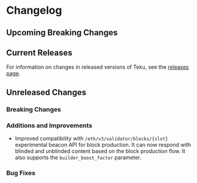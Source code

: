 # Changelog

## Upcoming Breaking Changes

## Current Releases

For information on changes in released versions of Teku, see
the [releases page](https://github.com/Consensys/teku/releases).

## Unreleased Changes

### Breaking Changes

### Additions and Improvements
- Improved compatibility with `/eth/v3/validator/blocks/{slot}` experimental beacon API for block production. It can now respond with blinded and unblinded content based on the block production flow. It also supports the `builder_boost_factor` parameter.

### Bug Fixes
